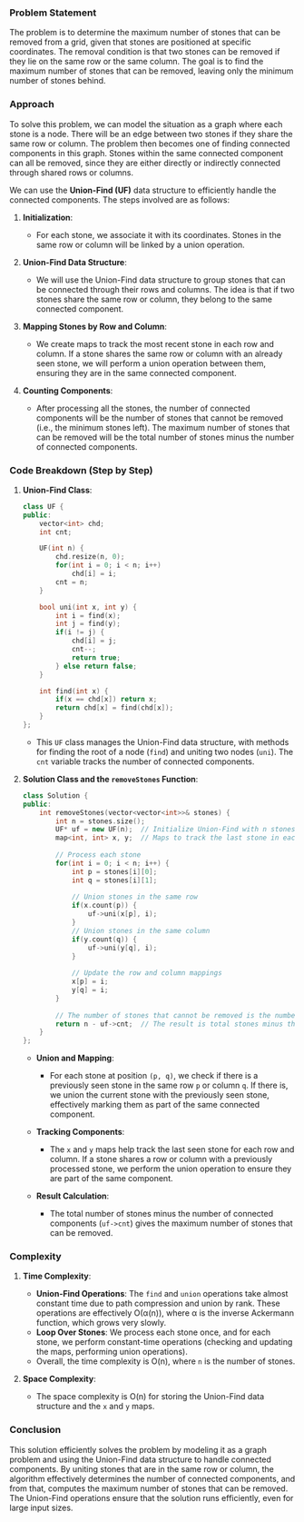 ### Problem Statement

The problem is to determine the maximum number of stones that can be removed from a grid, given that stones are positioned at specific coordinates. The removal condition is that two stones can be removed if they lie on the same row or the same column. The goal is to find the maximum number of stones that can be removed, leaving only the minimum number of stones behind.

### Approach

To solve this problem, we can model the situation as a graph where each stone is a node. There will be an edge between two stones if they share the same row or column. The problem then becomes one of finding connected components in this graph. Stones within the same connected component can all be removed, since they are either directly or indirectly connected through shared rows or columns.

We can use the **Union-Find (UF)** data structure to efficiently handle the connected components. The steps involved are as follows:

1. **Initialization**:
   - For each stone, we associate it with its coordinates. Stones in the same row or column will be linked by a union operation.

2. **Union-Find Data Structure**:
   - We will use the Union-Find data structure to group stones that can be connected through their rows and columns. The idea is that if two stones share the same row or column, they belong to the same connected component.

3. **Mapping Stones by Row and Column**:
   - We create maps to track the most recent stone in each row and column. If a stone shares the same row or column with an already seen stone, we will perform a union operation between them, ensuring they are in the same connected component.

4. **Counting Components**:
   - After processing all the stones, the number of connected components will be the number of stones that cannot be removed (i.e., the minimum stones left). The maximum number of stones that can be removed will be the total number of stones minus the number of connected components.

### Code Breakdown (Step by Step)

1. **Union-Find Class**:
   ```cpp
   class UF {
   public:
       vector<int> chd;
       int cnt;
   
       UF(int n) {
           chd.resize(n, 0);
           for(int i = 0; i < n; i++)
               chd[i] = i;
           cnt = n;
       }
   
       bool uni(int x, int y) {
           int i = find(x);
           int j = find(y);
           if(i != j) {
               chd[i] = j;
               cnt--;
               return true;
           } else return false;
       }
   
       int find(int x) {
           if(x == chd[x]) return x;
           return chd[x] = find(chd[x]);
       }
   };
   ```
   - This `UF` class manages the Union-Find data structure, with methods for finding the root of a node (`find`) and uniting two nodes (`uni`). The `cnt` variable tracks the number of connected components.

2. **Solution Class and the `removeStones` Function**:
   ```cpp
   class Solution {
   public:
       int removeStones(vector<vector<int>>& stones) {
           int n = stones.size();
           UF* uf = new UF(n);  // Initialize Union-Find with n stones
           map<int, int> x, y;  // Maps to track the last stone in each row and column
           
           // Process each stone
           for(int i = 0; i < n; i++) {
               int p = stones[i][0];
               int q = stones[i][1];
               
               // Union stones in the same row
               if(x.count(p)) {
                   uf->uni(x[p], i);
               }
               // Union stones in the same column
               if(y.count(q)) {
                   uf->uni(y[q], i);
               }
               
               // Update the row and column mappings
               x[p] = i;
               y[q] = i;
           }
           
           // The number of stones that cannot be removed is the number of components
           return n - uf->cnt;  // The result is total stones minus the number of components
       }
   };
   ```
   - **Union and Mapping**:
     - For each stone at position `(p, q)`, we check if there is a previously seen stone in the same row `p` or column `q`. If there is, we union the current stone with the previously seen stone, effectively marking them as part of the same connected component.
   
   - **Tracking Components**:
     - The `x` and `y` maps help track the last seen stone for each row and column. If a stone shares a row or column with a previously processed stone, we perform the union operation to ensure they are part of the same component.
   
   - **Result Calculation**:
     - The total number of stones minus the number of connected components (`uf->cnt`) gives the maximum number of stones that can be removed.

### Complexity

1. **Time Complexity**:
   - **Union-Find Operations**: The `find` and `union` operations take almost constant time due to path compression and union by rank. These operations are effectively O(α(n)), where α is the inverse Ackermann function, which grows very slowly.
   - **Loop Over Stones**: We process each stone once, and for each stone, we perform constant-time operations (checking and updating the maps, performing union operations).
   - Overall, the time complexity is O(n), where `n` is the number of stones.

2. **Space Complexity**:
   - The space complexity is O(n) for storing the Union-Find data structure and the `x` and `y` maps.

### Conclusion

This solution efficiently solves the problem by modeling it as a graph problem and using the Union-Find data structure to handle connected components. By uniting stones that are in the same row or column, the algorithm effectively determines the number of connected components, and from that, computes the maximum number of stones that can be removed. The Union-Find operations ensure that the solution runs efficiently, even for large input sizes.